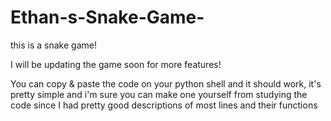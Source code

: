 # Ethan-s-Snake-Game-
this is a snake game!

I will be updating the game soon for more features!

You can copy & paste the code on your python shell and it should work, it's pretty simple and i'm sure you can make one yourself from studying the code since I had pretty good descriptions of most lines and their functions

